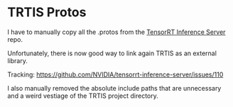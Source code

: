 # TRTIS Protos

I have to manually copy all the .protos from the [TensorRT Inference Server](https://github.com/nvidia/tensorrt-inference-server)
repo.

Unfortunately, there is now good way to link again TRTIS as an external library.

Tracking:
https://github.com/NVIDIA/tensorrt-inference-server/issues/110


I also manually removed the absolute include paths that are unnecessary and a
weird vestiage of the TRTIS project directory.